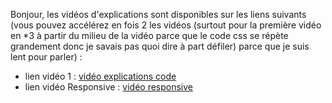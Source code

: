 Bonjour,
les vidéos d'explications sont disponibles sur les liens suivants (vous pouvez accélérez en fois 2 les vidéos (surtout pour la première vidéo en *3 à partir du milieu de la vidéo parce que le code css se répète grandement donc je savais pas quoi dire à part défiler) parce que je suis lent pour parler) :
- lien vidéo 1 : [vidéo explications code](https://youtu.be/2UwDMB8C9j4)
- lien vidéo Responsive : [vidéo responsive](https://youtu.be/GszIVmmpkAE)
